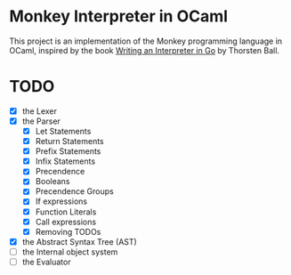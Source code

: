 # Monkey Interpreter in OCaml

This project is an implementation of the Monkey programming language in OCaml, inspired by the book [Writing an Interpreter in Go](https://interpreterbook.com/) by Thorsten Ball.

# TODO
- [x] the Lexer
- [x] the Parser
    - [x] Let Statements
    - [x] Return Statements
    - [x] Prefix Statements
    - [x] Infix Statements
    - [x] Precendence
    - [x] Booleans
    - [x] Precendence Groups
    - [x] If expressions
    - [x] Function Literals
    - [x] Call expressions
    - [x] Removing TODOs
- [x] the Abstract Syntax Tree (AST)
- [ ] the Internal object system
- [ ] the Evaluator 
